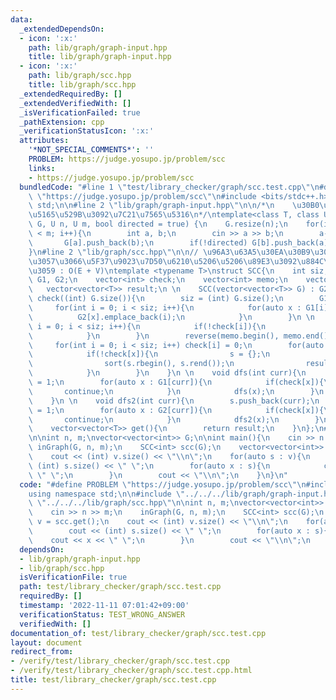 ```yaml
---
data:
  _extendedDependsOn:
  - icon: ':x:'
    path: lib/graph/graph-input.hpp
    title: lib/graph/graph-input.hpp
  - icon: ':x:'
    path: lib/graph/scc.hpp
    title: lib/graph/scc.hpp
  _extendedRequiredBy: []
  _extendedVerifiedWith: []
  _isVerificationFailed: true
  _pathExtension: cpp
  _verificationStatusIcon: ':x:'
  attributes:
    '*NOT_SPECIAL_COMMENTS*': ''
    PROBLEM: https://judge.yosupo.jp/problem/scc
    links:
    - https://judge.yosupo.jp/problem/scc
  bundledCode: "#line 1 \"test/library_checker/graph/scc.test.cpp\"\n#define PROBLEM\
    \ \"https://judge.yosupo.jp/problem/scc\"\n#include <bits/stdc++.h>\nusing namespace\
    \ std;\n\n#line 2 \"lib/graph/graph-input.hpp\"\n\n/*\n    \u30B0\u30E9\u30D5\u306E\
    \u5165\u529B\u3092\u7C21\u7565\u5316\n*/\ntemplate<class T, class U>\nvoid inGraph(vector<vector<T>>&\
    \ G, U n, U m, bool directed = true) {\n    G.resize(n);\n    for(int i = 0; i\
    \ < m; i++){\n        int a, b;\n        cin >> a >> b;\n        a--, b--;\n \
    \       G[a].push_back(b);\n        if(!directed) G[b].push_back(a);\n    }\n\
    }\n#line 2 \"lib/graph/scc.hpp\"\n\n// \u96A3\u63A5\u30EA\u30B9\u30C8\u306B\u5BFE\
    \u3057\u3066\u5F37\u9023\u7D50\u6210\u5206\u5206\u89E3\u3092\u884C\u3044\u307E\
    \u3059 : O(E + V)\ntemplate <typename T>\nstruct SCC{\n    int siz;\n    vector<vector<T>>\
    \ G1, G2;\n    vector<int> check;\n    vector<int> memo;\n    vector<T> s;\n \
    \   vector<vector<T>> result;\n \n    SCC(vector<vector<T>> G) : G2((int) G.size()),\
    \ check((int) G.size()){\n        siz = (int) G.size();\n        G1 = G;\n   \
    \     for(int i = 0; i < siz; i++){\n            for(auto x : G1[i]){\n      \
    \          G2[x].emplace_back(i);\n            }\n        }\n \n        for(int\
    \ i = 0; i < siz; i++){\n            if(!check[i]){\n                dfs(i);\n\
    \            }\n        }\n        reverse(memo.begin(), memo.end());\n \n   \
    \     for(int i = 0; i < siz; i++) check[i] = 0;\n        for(auto x : memo){\n\
    \            if(!check[x]){\n                s = {};\n                dfs2(x);\n\
    \                sort(s.rbegin(), s.rend());\n                result.emplace_back(s);\n\
    \            }\n        }\n    }\n \n    void dfs(int curr){\n        check[curr]\
    \ = 1;\n        for(auto x : G1[curr]){\n            if(check[x]){\n         \
    \       continue;\n            }\n            dfs(x);\n        }\n        memo.emplace_back(curr);\n\
    \    }\n \n    void dfs2(int curr){\n        s.push_back(curr);\n        check[curr]\
    \ = 1;\n        for(auto x : G2[curr]){\n            if(check[x]){\n         \
    \       continue;\n            }\n            dfs2(x);\n        }\n    }\n \n\
    \    vector<vector<T>> get(){\n        return result;\n    }\n};\n#line 7 \"test/library_checker/graph/scc.test.cpp\"\
    \n\nint n, m;\nvector<vector<int>> G;\n\nint main(){\n    cin >> n >> m;\n   \
    \ inGraph(G, n, m);\n    SCC<int> scc(G);\n    vector<vector<int>> v = scc.get();\n\
    \    cout << (int) v.size() << \"\\n\";\n    for(auto s : v){\n        cout <<\
    \ (int) s.size() << \" \";\n        for(auto x : s){\n            cout << x <<\
    \ \" \";\n        }\n        cout << \"\\n\";\n    }\n}\n"
  code: "#define PROBLEM \"https://judge.yosupo.jp/problem/scc\"\n#include <bits/stdc++.h>\n\
    using namespace std;\n\n#include \"../../../lib/graph/graph-input.hpp\"\n#include\
    \ \"../../../lib/graph/scc.hpp\"\n\nint n, m;\nvector<vector<int>> G;\n\nint main(){\n\
    \    cin >> n >> m;\n    inGraph(G, n, m);\n    SCC<int> scc(G);\n    vector<vector<int>>\
    \ v = scc.get();\n    cout << (int) v.size() << \"\\n\";\n    for(auto s : v){\n\
    \        cout << (int) s.size() << \" \";\n        for(auto x : s){\n        \
    \    cout << x << \" \";\n        }\n        cout << \"\\n\";\n    }\n}"
  dependsOn:
  - lib/graph/graph-input.hpp
  - lib/graph/scc.hpp
  isVerificationFile: true
  path: test/library_checker/graph/scc.test.cpp
  requiredBy: []
  timestamp: '2022-11-11 07:01:42+09:00'
  verificationStatus: TEST_WRONG_ANSWER
  verifiedWith: []
documentation_of: test/library_checker/graph/scc.test.cpp
layout: document
redirect_from:
- /verify/test/library_checker/graph/scc.test.cpp
- /verify/test/library_checker/graph/scc.test.cpp.html
title: test/library_checker/graph/scc.test.cpp
---
```

